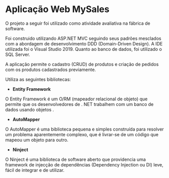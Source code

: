 # Aplicação Web MySales

O projeto a seguir foi utilizado como atividade avaliativa na fábrica de software.

Foi construido utilizando ASP.NET MVC seguindo seus padrões mesclados com a abordagem de desenvolvimento DDD (Domain-Driven Design). A IDE utilizada foi o Visual Studio 2019. Quanto ao banco de dados, foi utilizado o SQL Server.

A aplicação permite o cadastro (CRUD) de produtos e criação de pedidos com os produtos cadastrados previamente.

Utiliza as seguintes bibliotecas:

* **Entity Framework**

O Entity Framework é um O/RM (mapeador relacional de objeto) que permite que os desenvolvedores de . NET trabalhem com um banco de dados usando objetos .

* **AutoMapper**

O AutoMapper é uma biblioteca pequena e simples construída para resolver um problema aparentemente complexo, que é livrar-se de um código que mapeou um objeto para outro.

* **Ninject**

O Ninject é uma biblioteca de software aberto que providencia uma framework de injecção de dependências (Dependency Injection ou DI) leve, fácil de integrar e de utilizar.

